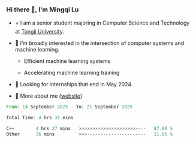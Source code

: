 ### Hi there 👋, I'm Mingqi Lu

- :star: I am a senior student majoring in Computer Science and Technology at [Tongji University](https://en.tongji.edu.cn/p/#/).

- :thinking: I’m broadly interested in the intersection of computer systems and machine learning.

  - Efficient machine learning systems

  - Accelerating machine learning training

- :seedling: Looking for internships that end in May 2024.

- 💬 More about me ([website](https://lmqqqqqq.github.io/))

<!--START_SECTION:waka-->

```rust
From: 14 September 2025 - To: 21 September 2025

Total Time: 4 hrs 31 mins

C++        4 hrs 27 mins   >>>>>>>>>>>>>>>>>>>>>>---   87.00 %
Other      36 mins         >>>----------------------   11.96 %
```

<!--END_SECTION:waka-->

